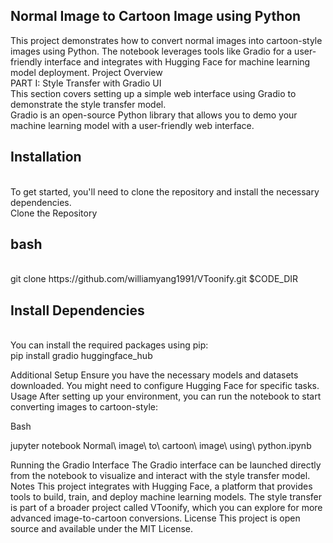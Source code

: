 <h2>Normal Image to Cartoon Image using Python</h2>
This project demonstrates how to convert normal images into cartoon-style images using Python. The notebook leverages tools like Gradio for a user-friendly interface and integrates with Hugging Face for machine learning model deployment.
Project Overview<br>
PART I: Style Transfer with Gradio UI<br>
This section covers setting up a simple web interface using Gradio to demonstrate the style transfer model.<br>
Gradio is an open-source Python library that allows you to demo your machine learning model with a user-friendly web interface.<br>
<h2>Installation</h2><br>
To get started, you'll need to clone the repository and install the necessary dependencies.<br>
Clone the Repository<br>
<h2>bash</h2><br>
git clone https://github.com/williamyang1991/VToonify.git $CODE_DIR     <br>

<h2>Install Dependencies</h2><br>
You can install the required packages using pip:<br>
pip install gradio huggingface_hub

Additional Setup
Ensure you have the necessary models and datasets downloaded. You might need to configure Hugging Face for specific tasks.
Usage
After setting up your environment, you can run the notebook to start converting images to cartoon-style:

Bash

jupyter notebook Normal\ image\ to\ cartoon\ image\ using\ python.ipynb

Running the Gradio Interface
The Gradio interface can be launched directly from the notebook to visualize and interact with the style transfer model.
Notes
This project integrates with Hugging Face, a platform that provides tools to build, train, and deploy machine learning models.
The style transfer is part of a broader project called VToonify, which you can explore for more advanced image-to-cartoon conversions.
License
This project is open source and available under the MIT License.

